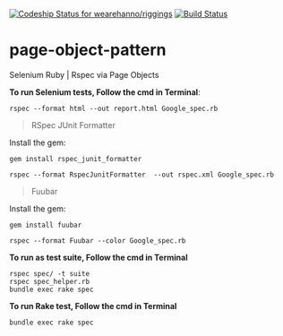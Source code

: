 [ ![Codeship Status for wearehanno/riggings](https://codeship.io/projects/1f2de390-9a4b-0132-45aa-5e3821e41288/status?branch=master)](https://codeship.com/projects/63879)
[![Build Status](https://travis-ci.org/prashanthsams/page-object-pattern.svg?branch=master)](https://travis-ci.org/prashanthsams/page-object-pattern)

# page-object-pattern
Selenium Ruby | Rspec via Page Objects

**To run Selenium tests, Follow the cmd in Terminal**:

 ```
 rspec --format html --out report.html Google_spec.rb
 ```

> RSpec JUnit Formatter

Install the gem:

 ```
 gem install rspec_junit_formatter
 ```

 ```
 rspec --format RspecJunitFormatter  --out rspec.xml Google_spec.rb
 ```

> Fuubar

Install the gem:

 ```
gem install fuubar
 ```

 ```
 rspec --format Fuubar --color Google_spec.rb
 ```

**To run as test suite, Follow the cmd in Terminal**

 ```
 rspec spec/ -t suite
 rspec spec_helper.rb
 bundle exec rake spec
 ```

**To run Rake test, Follow the cmd in Terminal**

 ```
 bundle exec rake spec
 ```
